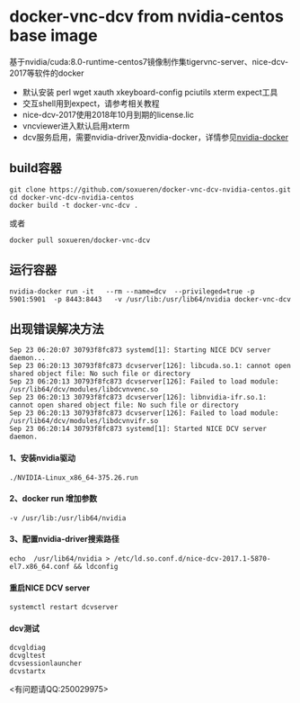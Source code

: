 # docker-vnc-dcv from nvidia-centos base image
基于nvidia/cuda:8.0-runtime-centos7镜像制作集tigervnc-server、nice-dcv-2017等软件的docker
- 默认安装 perl wget xauth xkeyboard-config  pciutils xterm expect工具
- 交互shell用到expect，请参考相关教程
- nice-dcv-2017使用2018年10月到期的license.lic
- vncviewer进入默认启用xterm
- dcv服务启用，需要nvidia-driver及nvidia-docker，详情参见[nvidia-docker](https://devblogs.nvidia.com/nvidia-docker-gpu-server-application-deployment-made-easy/)
## build容器
```
git clone https://github.com/soxueren/docker-vnc-dcv-nvidia-centos.git
cd docker-vnc-dcv-nvidia-centos
docker build -t docker-vnc-dcv .
```
或者
```
docker pull soxueren/docker-vnc-dcv
```
## 运行容器
```
nvidia-docker run -it   --rm --name=dcv  --privileged=true -p 5901:5901  -p 8443:8443   -v /usr/lib:/usr/lib64/nvidia docker-vnc-dcv
```
## 出现错误解决方法
```
Sep 23 06:20:07 30793f8fc873 systemd[1]: Starting NICE DCV server daemon...
Sep 23 06:20:13 30793f8fc873 dcvserver[126]: libcuda.so.1: cannot open shared object file: No such file or directory
Sep 23 06:20:13 30793f8fc873 dcvserver[126]: Failed to load module: /usr/lib64/dcv/modules/libdcvnvenc.so
Sep 23 06:20:13 30793f8fc873 dcvserver[126]: libnvidia-ifr.so.1: cannot open shared object file: No such file or directory
Sep 23 06:20:13 30793f8fc873 dcvserver[126]: Failed to load module: /usr/lib64/dcv/modules/libdcvnvifr.so
Sep 23 06:20:14 30793f8fc873 systemd[1]: Started NICE DCV server daemon.
```
#### 1、安装nvidia驱动
```
./NVIDIA-Linux_x86_64-375.26.run
```
#### 2、docker run 增加参数
```
-v /usr/lib:/usr/lib64/nvidia 
```
#### 3、配置nvidia-driver搜索路径
```
echo  /usr/lib64/nvidia > /etc/ld.so.conf.d/nice-dcv-2017.1-5870-el7.x86_64.conf && ldconfig
```
#### 重启NICE DCV server
```
systemctl restart dcvserver
```
#### dcv测试
```
dcvgldiag
dcvgltest
dcvsessionlauncher
dcvstartx
```
<有问题请QQ:250029975>
